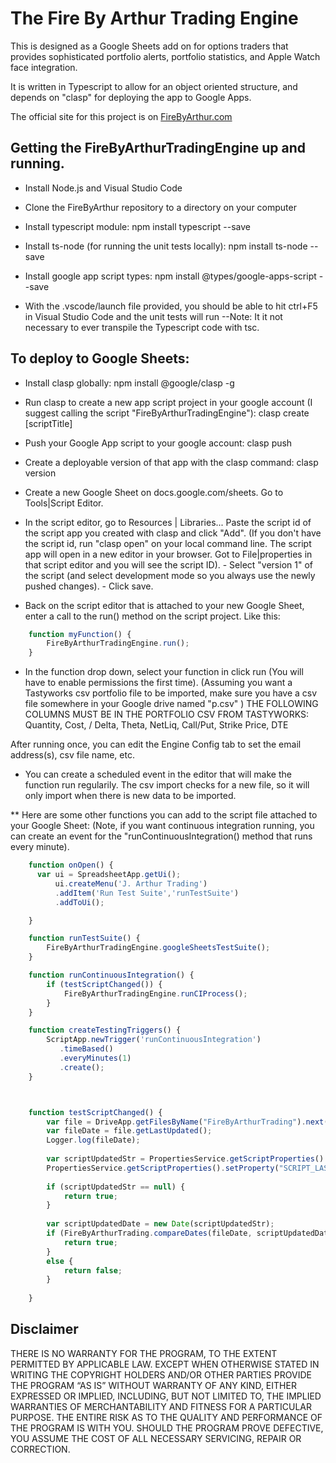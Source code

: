 # The Fire By Arthur Trading Engine
This is designed as a Google Sheets add on for options traders that provides sophisticated portfolio alerts, portfolio statistics, and Apple Watch face integration.

It is written in Typescript to allow for an object oriented structure, and depends on "clasp" for deploying the app to Google Apps.

The official site for this project is on [FireByArthur.com](https://firebyarthur.com/fire-by-arthur-trading-engine/)

## Getting the FireByArthurTradingEngine up and running.

- Install Node.js and Visual Studio Code
- Clone the FireByArthur repository to a directory on your computer 
- Install typescript module: npm install typescript --save
- Install ts-node (for running the unit tests locally): npm install ts-node --save
- Install google app script types: npm install @types/google-apps-script --save

- With the .vscode/launch file provided, you should be able to hit ctrl+F5 in Visual Studio Code and the unit tests will run
        --Note: It it not necessary to ever transpile the Typescript code with tsc.

## To deploy to Google Sheets:

- Install clasp globally: npm install @google/clasp -g
- Run clasp to create a new app script project in your google account (I suggest calling the script "FireByArthurTradingEngine"): clasp create [scriptTitle] 
- Push your Google App script to your google account: clasp push
- Create a deployable version of that app with the clasp command: clasp version

- Create a new Google Sheet on docs.google.com/sheets. Go to Tools|Script Editor.
- In the script editor, go to Resources | Libraries... Paste the script id of the script app you created with clasp and click "Add". 
        (If you don't have the script id, run "clasp open" on your local command line. The script app will
        open in a new editor in your browser. Got to File|properties in that script editor and you will see the script ID).
        - Select "version 1" of the script (and select development mode so you always use the newly pushed changes).
        - Click save.

- Back on the script editor that is attached to your new Google Sheet, enter a call to the run() method on the script project.
    Like this:
    
```javascript
    function myFunction() {
        FireByArthurTradingEngine.run();
    }
```


- In the function drop down, select your function in click run (You will have to enable permissions the first time).
    (Assuming you want a Tastyworks csv portfolio file to be imported, make sure you have a csv file somewhere in your
    Google drive named "p.csv" )
    THE FOLLOWING COLUMNS MUST BE IN THE PORTFOLIO CSV FROM TASTYWORKS: Quantity, Cost, / Delta, Theta, NetLiq, Call/Put, Strike Price, DTE
    
After running once, you can edit the Engine Config tab to set the email address(s), csv file name, etc.

- You can create a scheduled event in the editor that will make the function run regularily. The csv import checks for a new file,
so it will only import when there is new data to be imported.



** Here are some other functions you can add to the script file attached to your Google Sheet:
(Note, if you want continuous integration running, you can create an event for the "runContinuousIntegration() method that runs every minute).

```javascript
    function onOpen() {
      var ui = SpreadsheetApp.getUi();
          ui.createMenu('J. Arthur Trading')
          .addItem('Run Test Suite','runTestSuite')
          .addToUi();

    }

    function runTestSuite() {
        FireByArthurTradingEngine.googleSheetsTestSuite();
    }

    function runContinuousIntegration() {
        if (testScriptChanged()) {
            FireByArthurTradingEngine.runCIProcess();
        }
    }

    function createTestingTriggers() {
        ScriptApp.newTrigger('runContinuousIntegration')
           .timeBased()
           .everyMinutes(1)
           .create();
    }



    function testScriptChanged() {
        var file = DriveApp.getFilesByName("FireByArthurTrading").next();
        var fileDate = file.getLastUpdated();
        Logger.log(fileDate);
   
        var scriptUpdatedStr = PropertiesService.getScriptProperties().getProperty("SCRIPT_LAST_UPDATED");
        PropertiesService.getScriptProperties().setProperty("SCRIPT_LAST_UPDATED", fileDate+"");
   
        if (scriptUpdatedStr == null) {
            return true;
        }
   
        var scriptUpdatedDate = new Date(scriptUpdatedStr);
        if (FireByArthurTrading.compareDates(fileDate, scriptUpdatedDate) == 1) {
            return true;
        }
        else {
            return false;
        }
 
    }  
```

## Disclaimer

THERE IS NO WARRANTY FOR THE PROGRAM, TO THE EXTENT PERMITTED BY APPLICABLE LAW. EXCEPT WHEN OTHERWISE STATED IN WRITING THE COPYRIGHT HOLDERS AND/OR OTHER PARTIES PROVIDE THE PROGRAM “AS IS” WITHOUT WARRANTY OF ANY KIND, EITHER EXPRESSED OR IMPLIED, INCLUDING, BUT NOT LIMITED TO, THE IMPLIED WARRANTIES OF MERCHANTABILITY AND FITNESS FOR A PARTICULAR PURPOSE. THE ENTIRE RISK AS TO THE QUALITY AND PERFORMANCE OF THE PROGRAM IS WITH YOU. SHOULD THE PROGRAM PROVE DEFECTIVE, YOU ASSUME THE COST OF ALL NECESSARY SERVICING, REPAIR OR CORRECTION.






